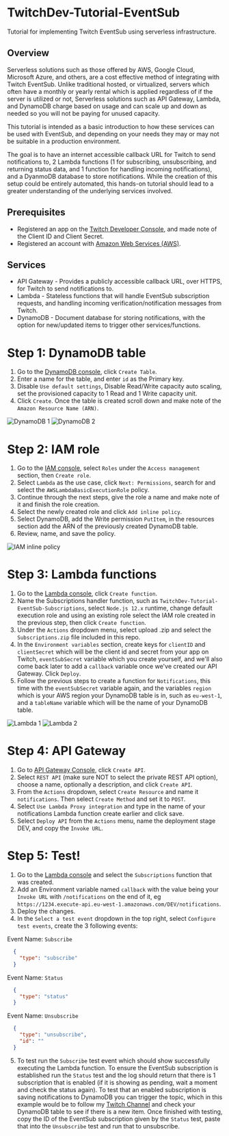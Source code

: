 # TwitchDev-Tutorial-EventSub
Tutorial for implementing Twitch EventSub using serverless infrastructure. 

## Overview
Serverless solutions such as those offered by AWS, Google Cloud, Microsoft Azure, and others, are a cost effective method of integrating with Twitch EventSub. Unlike traditional hosted, or virtualized, servers which often have a monthly or yearly rental which is applied regardless of if the server is utilized or not, Serverless solutions such as API Gateway, Lambda, and DynamoDB charge based on usage and can scale up and down as needed so you will not be paying for unused capacity.

This tutorial is intended as a basic introduction to how these services can be used with EventSub, and depending on your needs they may or may not be suitable in a production environment.

The goal is to have an internet accessible callback URL for Twitch to send notifications to, 2 Lambda functions (1 for subscribing, unsubscribing, and returning status data, and 1 function for handling incoming notifications), and a DyanmoDB database to store notifications. While the creation of this setup could be entirely automated, this hands-on tutorial should lead to a greater understanding of the underlying services involved.


## Prerequisites
* Registered an app on the [Twitch Developer Console](https://dev.twitch.tv/console), and made note of the Client ID and Client Secret.
* Registered an account with [Amazon Web Services (AWS)](https://aws.amazon.com/).


## Services
* API Gateway - Provides a publicly accessible callback URL, over HTTPS, for Twitch to send notifications to.
* Lambda - Stateless functions that will handle EventSub subscription requests, and handling incoming verification/notification messages from Twitch.
* DynamoDB - Document database for storing notifications, with the option for new/updated items to trigger other services/functions.


# Step 1: DynamoDB table
1. Go to the [DynamoDB console](https://console.aws.amazon.com/dynamodb), click `Create Table`.
2. Enter a name for the table, and enter `id` as the Primary key.
3. Disable `Use default settings`, Disable Read/Write capacity auto scaling, set the provisioned capacity to 1 Read and 1 Write capacity unit.
4. Click `Create`. Once the table is created scroll down and make note of the `Amazon Resource Name (ARN)`.

![DynamoDB 1](./images/DynamoDB-1.png)
![DynamoDB 2](./images/DynamoDB-2.png)


# Step 2: IAM role
1. Go to the [IAM console](https://console.aws.amazon.com/iam), select `Roles` under the `Access management` section, then `Create role`.
2. Select `Lambda` as the use case, click `Next: Permissions`, search for and select the `AWSLambdaBasicExecutionRole` policy.
3. Continue through the next steps, give the role a name and make note of it and finish the role creation.
4. Select the newly created role and click `Add inline policy`.
5. Select DynamoDB, add the Write permission `PutItem`, in the resources section add the ARN of the previously created DynamoDB table.
6. Review, name, and save the policy.

![IAM inline policy](./images/IAM.png)


# Step 3: Lambda functions
1. Go to the [Lambda console](https://console.aws.amazon.com/lambda), click `Create function`.
2. Name the Subscriptions handler function, such as `TwitchDev-Tutorial-EventSub-Subscriptions`, select `Node.js 12.x` runtime, change default execution role and using an existing role select the IAM role created in the previous step, then click `Create function`.
3. Under the `Actions` dropdown menu, select upload .zip and select the `Subscriptions.zip` file included in this repo.
4. In the `Environment variables` section, create keys for `clientID` and `clientSecret` which will be the client id and secret from your app on Twitch, `eventSubSecret` variable which you create yourself, and we'll also come back later to add a `callback` variable once we've created our API Gateway. Click `Deploy`.
5. Follow the previous steps to create a function for `Notifications`, this time with the `eventSubSecret` variable again, and the variables `region` which is your AWS region your DynamoDB table is in, such as `eu-west-1`, and a `tableName` variable which will be the name of your DynamoDB table. 

![Lambda 1](./images/Lambda-1.png)
![Lambda 2](./images/Lambda-2.png)

# Step 4: API Gateway
1. Go to [API Gateway Console](https://console.aws.amazon.com/apigateway), click `Create API`.
2. Select `REST API` (make sure NOT to select the private REST API option), choose a name, optionally a description, and click `Create API`.
3. From the `Actions` dropdown, select `Create Resource` and name it `notifications`. Then select `Create Method` and set it to `POST`.
4. Select `Use Lambda Proxy integration` and type in the name of your notifications Lambda function create earlier and click save.
5. Select `Deploy API` from the `Actions` menu, name the deployment stage DEV, and copy the `Invoke URL`.

# Step 5: Test!
1. Go to the [Lambda console](https://console.aws.amazon.com/lambda) and select the `Subscriptions` function that was created.
2. Add an Environment variable named `callback` with the value being your `Invoke URL` with `/notifications` on the end of it, eg `https://1234.execute-api.eu-west-1.amazonaws.com/DEV/notifications`.
3. Deploy the changes.
4. In the `Select a test event` dropdown in the top right, select `Configure test events`, create the 3 following events:

Event Name: `Subscribe`
```JSON
  {
    "type": "subscribe"
  }
```

Event Name: `Status`
```JSON
  {
    "type": "status"
  }
```

Event Name: `Unsubscribe`
```JSON
  {
    "type": "unsubscribe",
    "id": ""
  }
```

5. To test run the `Subscribe` test event which should show successfully executing the Lambda function. To ensure the EventSub subscription is established run the `Status` test and the log should return that there is 1 subscription that is enabled (if it is showing as pending, wait a moment and check the status again). To test that an enabled subscription is saving notifications to DynamoDB you can trigger the topic, which in this example would be to follow my [Twitch Channel](https://twitch.tv/thedist) and check your DynamoDB table to see if there is a new item. Once finished with testing, copy the ID of the EventSub subscription given by the `Status` test, paste that into the `Unsubscribe` test and run that to unsubscribe.


